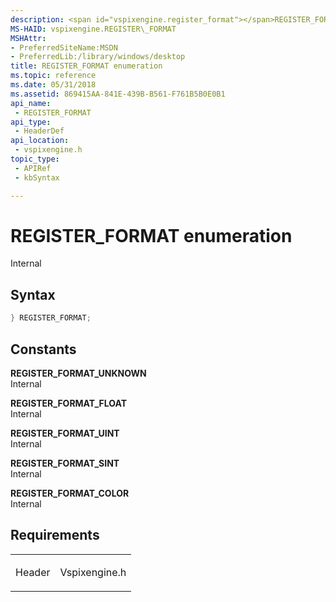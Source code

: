 ```yaml
---
description: <span id="vspixengine.register_format"></span>REGISTER_FORMAT enumeration - Internal.
MS-HAID: vspixengine.REGISTER\_FORMAT
MSHAttr:
- PreferredSiteName:MSDN
- PreferredLib:/library/windows/desktop
title: REGISTER_FORMAT enumeration
ms.topic: reference
ms.date: 05/31/2018
ms.assetid: 869415AA-841E-439B-B561-F761B5B0E0B1
api_name: 
 - REGISTER_FORMAT
api_type: 
 - HeaderDef
api_location: 
 - vspixengine.h
topic_type: 
 - APIRef
 - kbSyntax

---
```


# <span id="vspixengine.register_format"></span>REGISTER\_FORMAT enumeration

Internal

## Syntax


```C++
} REGISTER_FORMAT;
```

## Constants

<span id="REGISTER_FORMAT_UNKNOWN"></span><span id="register_format_unknown"></span>**REGISTER\_FORMAT\_UNKNOWN**  
Internal

<span id="REGISTER_FORMAT_FLOAT"></span><span id="register_format_float"></span>**REGISTER\_FORMAT\_FLOAT**  
Internal

<span id="REGISTER_FORMAT_UINT"></span><span id="register_format_uint"></span>**REGISTER\_FORMAT\_UINT**  
Internal

<span id="REGISTER_FORMAT_SINT"></span><span id="register_format_sint"></span>**REGISTER\_FORMAT\_SINT**  
Internal

<span id="REGISTER_FORMAT_COLOR"></span><span id="register_format_color"></span>**REGISTER\_FORMAT\_COLOR**  
Internal

## Requirements

<table><colgroup><col  /><col  /></colgroup><tbody><tr class="odd"><td><p>Header</p></td><td>Vspixengine.h</td></tr></tbody></table>

 

 



